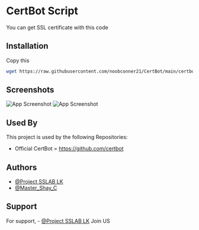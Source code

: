 
# CertBot Script

You can get SSL certificate with this code




## Installation

Copy this

```bash
wget https://raw.githubusercontent.com/noobconner21/CertBot/main/certbot.sh; chmod 777 certbot.sh; bash certbot.sh
```
    
## Screenshots

![App Screenshot](https://i.postimg.cc/VsSRP4s3/Screenshot-10.png)
![App Screenshot](https://i.postimg.cc/wxNcSTgh/Screenshot-11.png)


## Used By

This project is used by the following Repositories:

- Official CertBot = https://github.com/certbot


## Authors

- [@Project SSLAB LK](https://t.me/shaystudiolab)
- [@Master_Shay_C](https://t.me/mastershaycormac)


## Support

For support, - [@Project SSLAB LK](https://t.me/shaystudiolab) Join US

